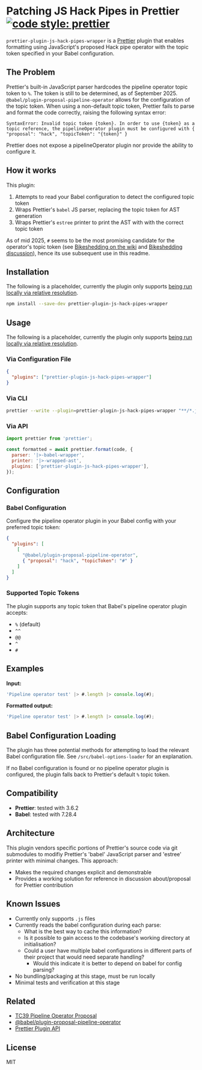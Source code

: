 # Patching JS Hack Pipes in Prettier [![code style: prettier](https://img.shields.io/badge/code_style-prettier-ff69b4.svg?style=flat-square)](https://github.com/prettier/prettier)

`prettier-plugin-js-hack-pipes-wrapper` is a [Prettier](https://prettier.io/) plugin that enables formatting using JavaScript's proposed Hack pipe operator with the topic token specified in your Babel configuration.

## The Problem

Prettier's built-in JavaScript parser hardcodes the pipeline operator topic token to `%`. The token is still to be determined, as of September 2025. `@babel/plugin-proposal-pipeline-operator` allows for the configuration of the topic token. When using a non-default topic token, Prettier fails to parse and format the code correctly, raising the following syntax error:

```
SyntaxError: Invalid topic token {token}. In order to use {token} as a topic reference, the pipelineOperator plugin must be configured with { "proposal": "hack", "topicToken": "{token}" }
```

Prettier does not expose a pipelineOperator plugin nor provide the ability to configure it.

## How it works

This plugin:
1. Attempts to read your Babel configuration to detect the configured topic token
2. Wraps Prettier's `babel` JS parser, replacing the topic token for AST generation
3. Wraps Prettier's `estree` printer to print the AST with with the correct topic token

As of mid 2025, `#` seems to be the most promising candidate for the operator's topic token (see [Bikeshedding on the wiki](https://github.com/tc39/proposal-pipeline-operator/wiki/Bikeshedding-the-Hack-topic-token) and [Bikeshedding discussion](https://github.com/tc39/proposal-pipeline-operator/issues/91#issuecomment-2784940602)), hence its use subsequent use in this readme.

## Installation

The following is a placeholder, currently the plugin only supports [being run locally via relative resolution](https://prettier.io/docs/plugins#testing-plugins).

```bash
npm install --save-dev prettier-plugin-js-hack-pipes-wrapper
```

## Usage

The following is a placeholder, currently the plugin only supports [being run locally via relative resolution](https://prettier.io/docs/plugins#testing-plugins).


### Via Configuration File

```json
{
  "plugins": ["prettier-plugin-js-hack-pipes-wrapper"]
}
```

### Via CLI

```bash
prettier --write --plugin=prettier-plugin-js-hack-pipes-wrapper "**/*.js"
```

### Via API

```javascript
import prettier from 'prettier';

const formatted = await prettier.format(code, {
  parser: '|>-babel-wrapper',
  printer: '|>-wrapped-ast',
  plugins: ['prettier-plugin-js-hack-pipes-wrapper'],
});
```

## Configuration

### Babel Configuration

Configure the pipeline operator plugin in your Babel config with your preferred topic token:

```json
{
  "plugins": [
    [
      "@babel/plugin-proposal-pipeline-operator",
      { "proposal": "hack", "topicToken": "#" }
    ]
  ]
}
```

### Supported Topic Tokens

The plugin supports any topic token that Babel's pipeline operator plugin accepts:
- `%` (default)
- `^^`
- `@@`
- `^`
- `#`

## Examples

**Input:**
```javascript
'Pipeline operator test' |> #.length |> console.log(#);
```

**Formatted output:**
```javascript
'Pipeline operator test' |> #.length |> console.log(#);
```

## Babel Configuration Loading

The plugin has three potential methods for attempting to load the relevant Babel configuration file. See `/src/babel-options-loader` for an explanation.

If no Babel configuration is found or no pipeline operator plugin is configured, the plugin falls back to Prettier's default `%` topic token.

## Compatibility

- **Prettier**: tested with 3.6.2
- **Babel**: tested with 7.28.4

## Architecture

This plugin vendors specific portions of Prettier's source code via git submodules to modifiy Prettier's 'babel' JavaScript parser and 'estree' printer with minimal changes. This approach:

- Makes the required changes explicit and demonstrable
- Provides a working solution for reference in discussion about/proposal for Prettier contribution

## Known Issues

- Currently only supports `.js` files
- Currently reads the babel configuration during each parse:
  - What is the best way to cache this information?
  - Is it possible to gain access to the codebase's working directory at initialisation?
  - Could a user have multiple babel configurations in different parts of their project that would need separate handling?
    - Would this indicate it is better to depend on babel for config parsing?
- No bundling/packaging at this stage, must be run locally
- Minimal tests and verification at this stage

## Related

- [TC39 Pipeline Operator Proposal](https://github.com/tc39/proposal-pipeline-operator)
- [@babel/plugin-proposal-pipeline-operator](https://babeljs.io/docs/babel-plugin-proposal-pipeline-operator)
- [Prettier Plugin API](https://prettier.io/docs/plugins.html)

## License

MIT